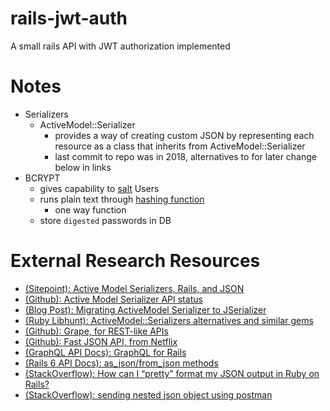 # rails-jwt-auth
A small rails API with JWT authorization implemented 


# Notes
* Serializers
  * ActiveModel::Serializer
    * provides a way of creating custom JSON by representing each resource as a class that inherits from ActiveModel::Serializer
    * last commit to repo was in 2018, alternatives to for later change below in links
* BCRYPT
  * gives capability to [salt](https://en.wikipedia.org/wiki/Salt_(cryptography)) Users
  * runs plain text through [hashing function](https://en.wikipedia.org/wiki/Cryptographic_hash_function)
    * one way function
  * store `digested` passwords in DB


# External Research Resources
* [(Sitepoint): Active Model Serializers, Rails, and JSON](https://www.sitepoint.com/active-model-serializers-rails-and-json-oh-my/)
* [(Github): Active Model Serializer API status](https://github.com/rails-api/active_model_serializers#status-of-ams)
* [(Blog Post): Migrating ActiveModel Serializer to JSerializer](https://stevenyue.com/blogs/migrating-active-model-serializers-to-jserializer)
* [(Ruby Libhunt): ActiveModel::Serializers alternatives and similar gems](https://ruby.libhunt.com/active_model_serializers-alternatives)
* [(Github): Grape, for REST-like APIs](https://github.com/ruby-grape/grape)
* [(Github): Fast JSON API, from Netflix](https://github.com/Netflix/fast_jsonapi)
* [(GraphQL API Docs): GraphQL for Rails](https://graphql-ruby.org/development#setup)
* [(Rails 6 API Docs): as_json/from_json methods](https://api.rubyonrails.org/classes/ActiveModel/Serializers/JSON.html)
* [(StackOverflow): How can I “pretty” format my JSON output in Ruby on Rails?](https://stackoverflow.com/questions/86653/how-can-i-pretty-format-my-json-output-in-ruby-on-rails?noredirect=1)
* [(StackOverflow): sending nested json object using postman](https://stackoverflow.com/questions/26705782/sending-nested-json-object-using-postman#26919793)